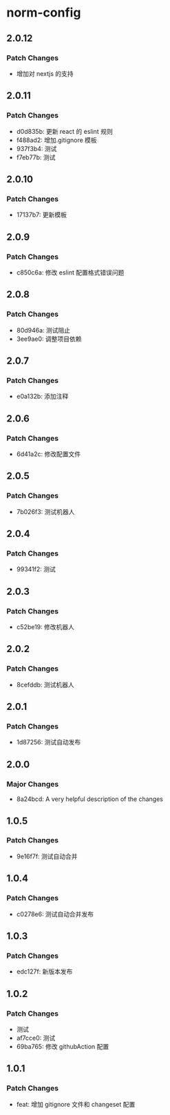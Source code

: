 # norm-config

## 2.0.12

### Patch Changes

- 增加对 nextjs 的支持

## 2.0.11

### Patch Changes

- d0d835b: 更新 react 的 eslint 规则
- f488ad2: 增加.gitignore 模板
- 937f3b4: 测试
- f7eb77b: 测试

## 2.0.10

### Patch Changes

- 17137b7: 更新模板

## 2.0.9

### Patch Changes

- c850c6a: 修改 eslint 配置格式错误问题

## 2.0.8

### Patch Changes

- 80d946a: 测试阻止
- 3ee9ae0: 调整项目依赖

## 2.0.7

### Patch Changes

- e0a132b: 添加注释

## 2.0.6

### Patch Changes

- 6d41a2c: 修改配置文件

## 2.0.5

### Patch Changes

- 7b026f3: 测试机器人

## 2.0.4

### Patch Changes

- 99341f2: 测试

## 2.0.3

### Patch Changes

- c52be19: 修改机器人

## 2.0.2

### Patch Changes

- 8cefddb: 测试机器人

## 2.0.1

### Patch Changes

- 1d87256: 测试自动发布

## 2.0.0

### Major Changes

- 8a24bcd: A very helpful description of the changes

## 1.0.5

### Patch Changes

- 9e16f7f: 测试自动合并

## 1.0.4

### Patch Changes

- c0278e6: 测试自动合并发布

## 1.0.3

### Patch Changes

- edc127f: 新版本发布

## 1.0.2

### Patch Changes

- 测试
- af7cce0: 测试
- 69ba765: 修改 githubAction 配置

## 1.0.1

### Patch Changes

- feat: 增加 gitignore 文件和 changeset 配置
